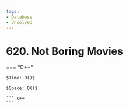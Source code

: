 ```yaml
---
tags:
- Database
- Unsolved
---
```



# 620. Not Boring Movies

=== "C++"

    $Time: O()$

    $Space: O()$

    ``` c++
    ```